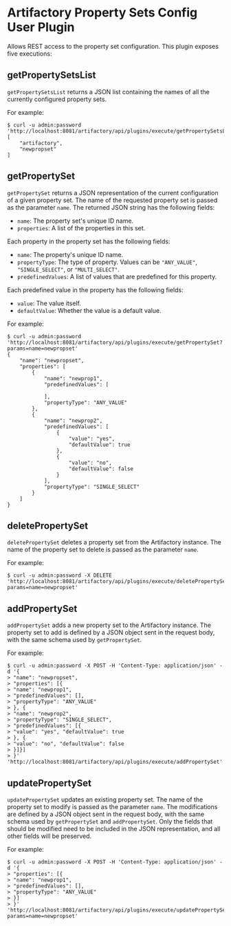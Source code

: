 Artifactory Property Sets Config User Plugin
============================================

Allows REST access to the property set configuration. This plugin exposes five
executions:

getPropertySetsList
-------------------

`getPropertySetsList` returns a JSON list containing the names of all the
currently configured property sets.

For example:

```
$ curl -u admin:password 'http://localhost:8081/artifactory/api/plugins/execute/getPropertySetsList'
[
    "artifactory",
    "newpropset"
]
```

getPropertySet
--------------

`getPropertySet` returns a JSON representation of the current configuration of a
given property set. The name of the requested property set is passed as the
parameter `name`. The returned JSON string has the following fields:

- `name`: The property set's unique ID name.
- `properties`: A list of the properties in this set.

Each property in the property set has the following fields:

- `name`: The property's unique ID name.
- `propertyType`: The type of property. Values can be `"ANY_VALUE"`,
  `"SINGLE_SELECT"`, or `"MULTI_SELECT"`.
- `predefinedValues`: A list of values that are predefined for this property.

Each predefined value in the property has the following fields:

- `value`: The value itself.
- `defaultValue`: Whether the value is a default value.

For example:

```
$ curl -u admin:password 'http://localhost:8081/artifactory/api/plugins/execute/getPropertySet?params=name=newpropset'
{
    "name": "newpropset",
    "properties": [
        {
            "name": "newprop1",
            "predefinedValues": [

            ],
            "propertyType": "ANY_VALUE"
        },
        {
            "name": "newprop2",
            "predefinedValues": [
                {
                    "value": "yes",
                    "defaultValue": true
                },
                {
                    "value": "no",
                    "defaultValue": false
                }
            ],
            "propertyType": "SINGLE_SELECT"
        }
    ]
}
```

deletePropertySet
-----------------

`deletePropertySet` deletes a property set from the Artifactory instance. The
name of the property set to delete is passed as the parameter `name`.

For example:

```
$ curl -u admin:password -X DELETE 'http://localhost:8081/artifactory/api/plugins/execute/deletePropertySet?params=name=newpropset'
```

addPropertySet
--------------

`addPropertySet` adds a new property set to the Artifactory instance. The
property set to add is defined by a JSON object sent in the request body, with
the same schema used by `getPropertySet`.

For example:

```
$ curl -u admin:password -X POST -H 'Content-Type: application/json' -d '{
> "name": "newpropset",
> "properties": [{
> "name": "newprop1",
> "predefinedValues": [],
> "propertyType": "ANY_VALUE"
> }, {
> "name": "newprop2",
> "propertyType": "SINGLE_SELECT",
> "predefinedValues": [{
> "value": "yes", "defaultValue": true
> }, {
> "value": "no", "defaultValue": false
> }]}]
> }' 'http://localhost:8081/artifactory/api/plugins/execute/addPropertySet'
```

updatePropertySet
-----------------

`updatePropertySet` updates an existing property set. The name of the property
set to modify is passed as the parameter `name`. The modifications are defined
by a JSON object sent in the request body, with the same schema used by
`getPropertySet` and `addPropertySet`. Only the fields that should be modified
need to be included in the JSON representation, and all other fields will be
preserved.

For example:

```
$ curl -u admin:password -X POST -H 'Content-Type: application/json' -d '{
> "properties": [{
> "name": "newprop1",
> "predefinedValues": [],
> "propertyType": "ANY_VALUE"
> }]
> }' 'http://localhost:8081/artifactory/api/plugins/execute/updatePropertySet?params=name=newpropset'
```
